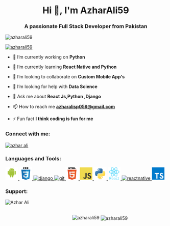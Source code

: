 <h1 align="center">Hi 👋, I'm AzharAli59</h1>
<h3 align="center">A passionate Full Stack Developer from Pakistan</h3>

<p align="left"> <img src="https://komarev.com/ghpvc/?username=azharali59&label=Profile%20views&color=0e75b6&style=flat" alt="azharali59" /> </p>

<p align="left"> <a href="https://github.com/ryo-ma/github-profile-trophy"><img src="https://github-profile-trophy.vercel.app/?username=azharali59" alt="azharali59" /></a> </p>

- 🔭 I’m currently working on **Python**

- 🌱 I’m currently learning **React Native and Python**

- 👯 I’m looking to collaborate on **Custom Mobile App's**

- 🤝 I’m looking for help with **Data Science**

- 💬 Ask me about **React Js,Python ,Django**

- 📫 How to reach me **azharalisp059@gmail.com**

- ⚡ Fun fact **I think coding is fun for me**

<h3 align="left">Connect with me:</h3>
<p align="left">
<a href="https://linkedin.com/in/azhar ali" target="blank"><img align="center" src="https://raw.githubusercontent.com/rahuldkjain/github-profile-readme-generator/master/src/images/icons/Social/linked-in-alt.svg" alt="azhar ali" height="30" width="40" /></a>
</p>

<h3 align="left">Languages and Tools:</h3>
<p align="left"> <a href="https://developer.android.com" target="_blank" rel="noreferrer"> <img src="https://raw.githubusercontent.com/devicons/devicon/master/icons/android/android-original-wordmark.svg" alt="android" width="40" height="40"/> </a> <a href="https://www.w3schools.com/css/" target="_blank" rel="noreferrer"> <img src="https://raw.githubusercontent.com/devicons/devicon/master/icons/css3/css3-original-wordmark.svg" alt="css3" width="40" height="40"/> </a> <a href="https://www.djangoproject.com/" target="_blank" rel="noreferrer"> <img src="https://cdn.worldvectorlogo.com/logos/django.svg" alt="django" width="40" height="40"/> </a> <a href="https://git-scm.com/" target="_blank" rel="noreferrer"> <img src="https://www.vectorlogo.zone/logos/git-scm/git-scm-icon.svg" alt="git" width="40" height="40"/> </a> <a href="https://www.w3.org/html/" target="_blank" rel="noreferrer"> <img src="https://raw.githubusercontent.com/devicons/devicon/master/icons/html5/html5-original-wordmark.svg" alt="html5" width="40" height="40"/> </a> <a href="https://developer.mozilla.org/en-US/docs/Web/JavaScript" target="_blank" rel="noreferrer"> <img src="https://raw.githubusercontent.com/devicons/devicon/master/icons/javascript/javascript-original.svg" alt="javascript" width="40" height="40"/> </a> <a href="https://www.python.org" target="_blank" rel="noreferrer"> <img src="https://raw.githubusercontent.com/devicons/devicon/master/icons/python/python-original.svg" alt="python" width="40" height="40"/> </a> <a href="https://reactjs.org/" target="_blank" rel="noreferrer"> <img src="https://raw.githubusercontent.com/devicons/devicon/master/icons/react/react-original-wordmark.svg" alt="react" width="40" height="40"/> </a> <a href="https://reactnative.dev/" target="_blank" rel="noreferrer"> <img src="https://reactnative.dev/img/header_logo.svg" alt="reactnative" width="40" height="40"/> </a> <a href="https://www.typescriptlang.org/" target="_blank" rel="noreferrer"> <img src="https://raw.githubusercontent.com/devicons/devicon/master/icons/typescript/typescript-original.svg" alt="typescript" width="40" height="40"/> </a> </p>

<h3 align="left">Support:</h3>
<p><a href="https://www.buymeacoffee.com/Azhar Ali"> <img align="left" src="https://cdn.buymeacoffee.com/buttons/v2/default-yellow.png" height="50" width="210" alt="Azhar Ali" /></a></p><br><br>

<p><img align="left" src="https://github-readme-stats.vercel.app/api/top-langs?username=azharali59&show_icons=true&locale=en&layout=compact" alt="azharali59" /></p>

<p>&nbsp;<img align="center" src="https://github-readme-stats.vercel.app/api?username=azharali59&show_icons=true&locale=en" alt="azharali59" /></p>

